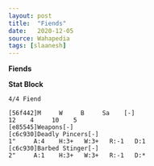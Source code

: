 ```yaml
---
layout: post
title:  "Fiends"
date:   2020-12-05
source: Wahapedia
tags: [slaanesh]
---
```


**Fiends**

**Stat Block**
```
4/4 Fiend
```

```
[56f442]M     W     B     Sa    [-]
12    4     10    5     
[e85545]Weapons[-]
[c6c930]Deadly Pincers[-]
1"     A:4    H:3+   W:3+   R:-1   D:1   
[c6c930]Barbed Stinger[-]
2"     A:1    H:3+   W:3+   R:-1   D:*   
```


